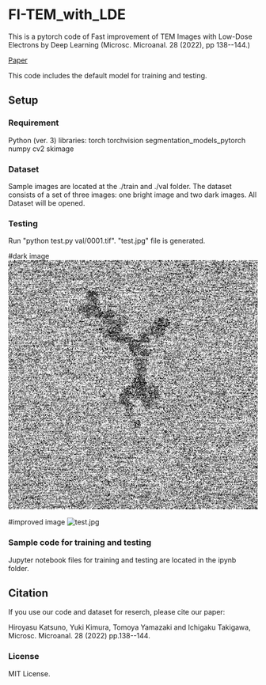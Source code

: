 # FI-TEM_with_LDE

This is a pytorch code of Fast improvement of TEM Images with Low-Dose Electrons by Deep Learning (Microsc. Microanal. 28 (2022), pp 138--144.)

[Paper](https://doi.org/10.1017/S1431927621013799)

This code includes the default model for training and testing.

## Setup

### Requirement
Python (ver. 3) libraries:
torch 
torchvision
segmentation_models_pytorch
numpy
cv2
skimage

### Dataset
Sample images are located at the ./train and ./val folder.
The dataset consists of a set of three images: one bright image and two dark images.
All Dataset will be opened.

### Testing
Run "python test.py val/0001.tif".
"test.jpg" file is generated.

#dark image
![val/0001.tif](val/0001.tif)

#improved image
![test.jpg](test.jp)

### Sample code for training and testing 
Jupyter notebook files for training and testing are located in the ipynb folder.


## Citation
If you use our code and dataset for reserch, please cite our paper:

Hiroyasu Katsuno, Yuki Kimura, Tomoya Yamazaki and Ichigaku Takigawa, Microsc. Microanal. 28 (2022) pp.138--144.

### License
MIT License.


